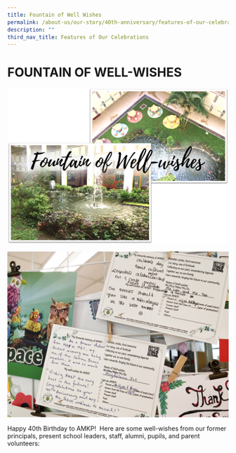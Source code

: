 ```yaml
---
title: Fountain of Well Wishes
permalink: /about-us/our-story/40th-anniversary/features-of-our-celebrations/fountain-of-well-wishes/
description: ""
third_nav_title: Features of Our Celebrations
---
```

# FOUNTAIN OF WELL-WISHES

![](/images/About%20Us/40th%20Anniversary/Fountain.png)

![](/images/About%20Us/40th%20Anniversary/fountain2.png)

Happy 40th Birthday to AMKP!  Here are some well-wishes from our former principals, present school leaders, staff, alumni, pupils, and parent volunteers: